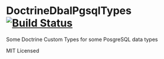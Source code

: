 # DoctrineDbalPgsqlTypes [![Build Status](https://travis-ci.org/ajgarlag/AjglDoctrineDbalPgsqlTypes.png?branch=master)](https://travis-ci.org/ajgarlag/AjglDoctrineDbalPgsqlTypes)

Some Doctrine Custom Types for some PosgreSQL data types

MIT Licensed
